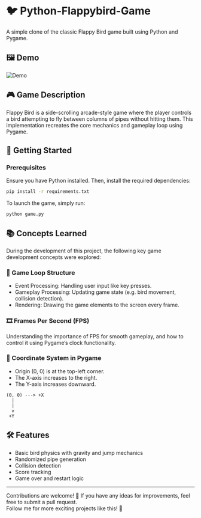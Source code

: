 # 🐦 Python-Flappybird-Game

A simple clone of the classic Flappy Bird game built using Python and Pygame.

## 🖼 Demo

![Demo](assets/Flapy-Bird-Game.gif)

## 🎮 Game Description

Flappy Bird is a side-scrolling arcade-style game where the player controls a bird attempting to fly between columns of pipes without hitting them. This implementation recreates the core mechanics and gameplay loop using Pygame.

## 🚀 Getting Started

### Prerequisites

Ensure you have Python installed. Then, install the required dependencies:

```bash
pip install -r requirements.txt
```

To launch the game, simply run:

```
python game.py
```

## 📚 Concepts Learned

During the development of this project, the following key game development concepts were explored:

### 🔁 Game Loop Structure

- Event Processing: Handling user input like key presses.
- Gameplay Processing: Updating game state (e.g. bird movement, collision detection).
- Rendering: Drawing the game elements to the screen every frame.

### 🎞️ Frames Per Second (FPS)

Understanding the importance of FPS for smooth gameplay, and how to control it using Pygame’s clock functionality.

### 🧭 Coordinate System in Pygame

- Origin (0, 0) is at the top-left corner.
- The X-axis increases to the right.
- The Y-axis increases downward.

```
(0, 0) ---> +X
  |
  |
  v
 +Y
```

## 🛠 Features

- Basic bird physics with gravity and jump mechanics
- Randomized pipe generation
- Collision detection
- Score tracking
- Game over and restart logic

---





Contributions are welcome! 🙏 If you have any ideas for improvements, feel free to submit a pull request.
\
Follow me for more exciting projects like this! 🤩
